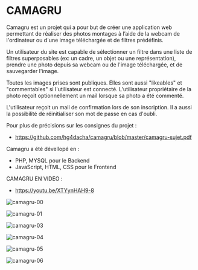 # CAMAGRU
Camagru est un projet qui a pour but de créer une application web permettant de réaliser des photos montages à l’aide de la webcam de l'ordinateur ou d'une image téléchargée et de filtres prédéfinis.

Un utilisateur du site est capable de sélectionner un filtre dans une liste de filtres superposables (ex: un cadre, un objet ou une représentation), prendre une photo depuis sa webcam ou de l'image téléchargée, et de sauvegarder l'image.

Toutes les images prises sont publiques. Elles sont aussi "likeables" et "commentables" si l'utilisateur est connecté. L'utilisateur propriétaire de la photo reçoit optionnellement un mail lorsque sa photo a été commenté.

L'utilisateur reçoit un mail de confirmation lors de son inscription. Il a aussi la possibilité de réinitialiser son mot de passe en cas d'oubli.

Pour plus de précisions sur les consignes du projet :
- https://github.com/hg4dacha/camagru/blob/master/camagru-sujet.pdf

Camagru a été dévellopé en :
- PHP, MYSQL pour le Backend
- JavaScript, HTML, CSS pour le Frontend

CAMAGRU EN VIDEO :
- https://youtu.be/XTYynHAH9-8


![camagru-00](https://user-images.githubusercontent.com/55346395/176746099-2f05068e-c9c4-41b1-900e-17cff4b3c483.png)

![camagru-01](https://user-images.githubusercontent.com/55346395/176746308-a7d8f104-ce45-4f1b-9e4d-6eb6c892bd9b.png)

![camagru-03](https://user-images.githubusercontent.com/55346395/176748115-f5cc846c-48be-40c5-a621-c424e29e8e0c.png)

![camagru-04](https://user-images.githubusercontent.com/55346395/176748167-23552033-2423-4d9f-a4b8-2e1197ad9da3.png)

![camagru-05](https://user-images.githubusercontent.com/55346395/176748244-75c78971-b1f2-4b44-8c27-b13780f4c6de.png)

![camagru-06](https://user-images.githubusercontent.com/55346395/176748682-aba510b8-ba21-4d8b-85c5-bcc6dc5b85f4.png)
